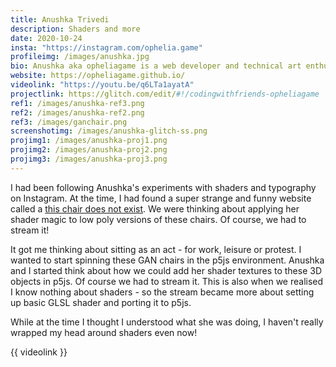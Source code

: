 ```yaml
---
title: Anushka Trivedi
description: Shaders and more
date: 2020-10-24
insta: "https://instagram.com/ophelia.game"
profileimg: /images/anushka.jpg
bio: Anushka aka opheliagame is a web developer and technical art enthusiast. She has a keen interest in typography and shaders, the two areas within the large spectrum of creative coding that she has been exploring. A complete newbie, she is excited to learn more design and computation!
website: https://opheliagame.github.io/
videolink: "https://youtu.be/q6LTa1ayatA"
projectlink: https://glitch.com/edit/#!/codingwithfriends-opheliagame
ref1: /images/anushka-ref3.png
ref2: /images/anushka-ref2.png
ref3: /images/ganchair.png
screenshotimg: /images/anushka-glitch-ss.png
projimg1: /images/anushka-proj1.png
projimg2: /images/anushka-proj2.png
projimg3: /images/anushka-proj3.png
---
```


I had been following Anushka's experiments with shaders and typography on Instagram. At the time, I had found a super strange and funny website called a [this chair does not exist](https://thischairdoesnotexist.com/). We were thinking about applying her shader magic to low poly versions of these chairs. Of course, we had to stream it! 

It got me thinking about sitting as an act - for work, leisure or protest. I wanted to start spinning these GAN chairs in the p5js environment. Anushka and I started think about how we could add her shader textures to these 3D objects in p5js. Of course we had to stream it. This is also when we realised I know nothing about shaders - so the stream became more about setting up basic GLSL shader and porting it to p5js. 

While at the time I thought I understood what she was doing, I haven't really wrapped my head around shaders even now! 

{{ videolink }}


